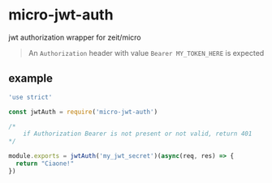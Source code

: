 # micro-jwt-auth
jwt authorization wrapper for zeit/micro

> An `Authorization` header with value `Bearer MY_TOKEN_HERE` is expected

## example
```javascript
'use strict'

const jwtAuth = require('micro-jwt-auth')

/*
    if Authorization Bearer is not present or not valid, return 401
*/

module.exports = jwtAuth('my_jwt_secret')(async(req, res) => {
  return "Ciaone!"
})
```
